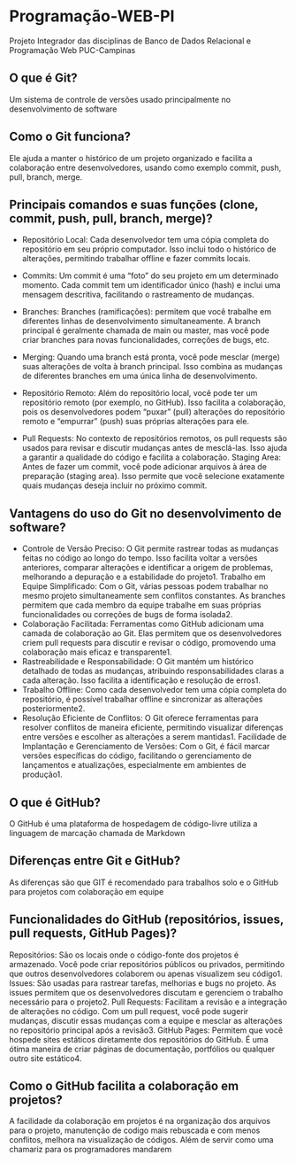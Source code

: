 # Programação-WEB-PI
 Projeto Integrador das disciplinas de Banco de Dados Relacional e Programação Web PUC-Campinas



## O que é Git?
Um sistema de controle de versões usado principalmente no desenvolvimento de software 
## Como o Git funciona?
Ele ajuda a manter o histórico de um projeto organizado e facilita a colaboração entre desenvolvedores, usando como exemplo commit, push, pull, branch, merge.

## Principais comandos e suas funções (clone, commit, push, pull, branch, merge)?

  - Repositório Local: Cada desenvolvedor tem uma cópia completa do repositório em seu próprio computador. Isso inclui todo o histórico de alterações, permitindo trabalhar offline e fazer commits locais.
 	
- Commits: Um commit é uma “foto” do seu projeto em um determinado momento. Cada commit tem um identificador único (hash) e inclui uma mensagem descritiva, facilitando o rastreamento de mudanças.

 - Branches: Branches (ramificações): permitem que você trabalhe em diferentes linhas de desenvolvimento simultaneamente. A branch principal é geralmente chamada de main ou master, mas você pode criar branches para novas funcionalidades, correções de bugs, etc.
- Merging: Quando uma branch está pronta, você pode mesclar (merge) suas alterações de volta à branch principal. Isso combina as mudanças de diferentes branches em uma única linha de desenvolvimento.
- Repositório Remoto: Além do repositório local, você pode ter um repositório remoto (por exemplo, no GitHub). Isso facilita a colaboração, pois os desenvolvedores podem “puxar” (pull) alterações do repositório remoto e “empurrar” (push) suas próprias alterações para ele.
- Pull Requests: No contexto de repositórios remotos, os pull requests são usados para revisar e discutir mudanças antes de mesclá-las. Isso ajuda a garantir a qualidade do código e facilita a colaboração.
Staging Area: Antes de fazer um commit, você pode adicionar arquivos à área de preparação (staging area). Isso permite que você selecione exatamente quais mudanças deseja incluir no próximo commit.

## Vantagens do uso do Git no desenvolvimento de software?
-	Controle de Versão Preciso: O Git permite rastrear todas as mudanças feitas no código ao longo do tempo. Isso facilita voltar a versões anteriores, comparar alterações e identificar a origem de problemas, melhorando a depuração e a estabilidade do projeto1.
Trabalho em Equipe Simplificado: Com o Git, várias pessoas podem trabalhar no mesmo projeto simultaneamente sem conflitos constantes. As branches permitem que cada membro da equipe trabalhe em suas próprias funcionalidades ou correções de bugs de forma isolada2.
-	Colaboração Facilitada: Ferramentas como GitHub adicionam uma camada de colaboração ao Git. Elas permitem que os desenvolvedores criem pull requests para discutir e revisar o código, promovendo uma colaboração mais eficaz e transparente1.
-	Rastreabilidade e Responsabilidade: O Git mantém um histórico detalhado de todas as mudanças, atribuindo responsabilidades claras a cada alteração. Isso facilita a identificação e resolução de erros1.
-	Trabalho Offline: Como cada desenvolvedor tem uma cópia completa do repositório, é possível trabalhar offline e sincronizar as alterações posteriormente2.
-	Resolução Eficiente de Conflitos: O Git oferece ferramentas para resolver conflitos de maneira eficiente, permitindo visualizar diferenças entre versões e escolher as alterações a serem mantidas1.
Facilidade de Implantação e Gerenciamento de Versões: Com o Git, é fácil marcar versões específicas do código, facilitando o gerenciamento de lançamentos e atualizações, especialmente em ambientes de produção1.


## O que é GitHub?

O GitHub é uma  plataforma de hospedagem de código-livre utiliza a linguagem de marcação chamada de Markdown 

## Diferenças entre Git e GitHub?

As diferenças são que GIT é recomendado para trabalhos solo e o GitHub para projetos com colaboração em equipe

## Funcionalidades do GitHub (repositórios, issues, pull requests, GitHub Pages)?

Repositórios: São os locais onde o código-fonte dos projetos é armazenado. Você pode criar repositórios públicos ou privados, permitindo que outros desenvolvedores colaborem ou apenas visualizem seu código1.
Issues: São usadas para rastrear tarefas, melhorias e bugs no projeto. As issues permitem que os desenvolvedores discutam e gerenciem o trabalho necessário para o projeto2.
Pull Requests: Facilitam a revisão e a integração de alterações no código. Com um pull request, você pode sugerir mudanças, discutir essas mudanças com a equipe e mesclar as alterações no repositório principal após a revisão3.
GitHub Pages: Permitem que você hospede sites estáticos diretamente dos repositórios do GitHub. É uma ótima maneira de criar páginas de documentação, portfólios ou qualquer outro site estático4.

## Como o GitHub facilita a colaboração em projetos?
	
A facilidade da colaboração em projetos é na organização dos arquivos para o projeto, manutenção de codigo mais rebuscada e com menos conflitos, melhora na visualização de códigos. Além de servir como uma chamariz para os programadores mandarem 

